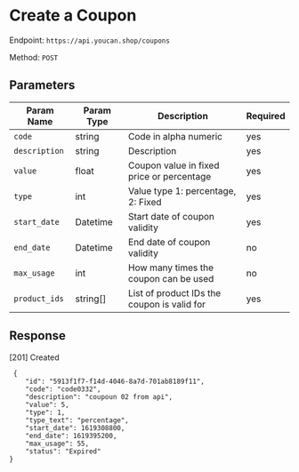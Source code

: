 # Create a Coupon

Endpoint: `https://api.youcan.shop/coupons` 

Method: `POST`

## Parameters

| Param Name | Param Type | Description | Required |
| --- | --- | --- | --- |
| `code` | string | Code in alpha numeric | yes |
| `description` | string | Description | yes |
| `value` | float | Coupon value in fixed price or percentage | yes |
| `type` | int | Value type 1: percentage, 2: Fixed | yes |
| `start_date` | Datetime | Start date of coupon validity | yes |
| `end_date` | Datetime | End date of coupon validity | no |
| `max_usage` | int | How many times the coupon can be used | no |
| `product_ids` | string[] | List of product IDs the coupon is valid for | yes |

## Response

[201] Created

```
 {
    "id": "5913f1f7-f14d-4046-8a7d-701ab8189f11",
    "code": "code0332",
    "description": "coupoun 02 from api",
    "value": 5,
    "type": 1,
    "type_text": "percentage",
    "start_date": 1619308800,
    "end_date": 1619395200,
    "max_usage": 55,
    "status": "Expired"
}
```
